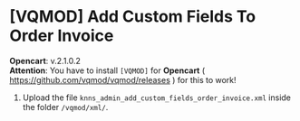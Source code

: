 # [VQMOD] Add Custom Fields To Order Invoice

**Opencart**: v.2.1.0.2  
**Attention**: You have to install `[VQMOD]` for **Opencart** ( https://github.com/vqmod/vqmod/releases ) for this to work!    

1. Upload the file `knns_admin_add_custom_fields_order_invoice.xml` inside the folder `/vqmod/xml/`.
